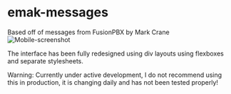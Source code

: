# emak-messages
Based off of messages from FusionPBX by Mark Crane
![Mobile-screenshot](https://i.imgur.com/p7bRdAt.jpg)

The interface has been fully redesigned using div layouts using flexboxes and separate stylesheets.

Warning: Currently under active development, I do not recommend using this in production, it is changing daily and has not been tested properly!

